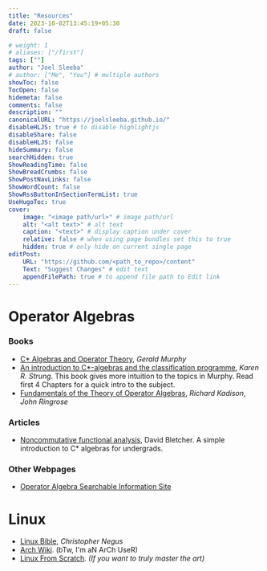 ```yaml
---
title: "Resources"
date: 2023-10-02T13:45:19+05:30
draft: false

# weight: 1
# aliases: ["/first"]
tags: [""]
author: "Joel Sleeba"
# author: ["Me", "You"] # multiple authors
showToc: false
TocOpen: false
hidemeta: false
comments: false
description: ""
canonicalURL: "https://joelsleeba.github.io/"
disableHLJS: true # to disable highlightjs
disableShare: false
disableHLJS: false
hideSummary: false
searchHidden: true
ShowReadingTime: false
ShowBreadCrumbs: false
ShowPostNavLinks: false
ShowWordCount: false
ShowRssButtonInSectionTermList: true
UseHugoToc: true
cover:
    image: "<image path/url>" # image path/url
    alt: "<alt text>" # alt text
    caption: "<text>" # display caption under cover
    relative: false # when using page bundles set this to true
    hidden: true # only hide on current single page
editPost:
    URL: "https://github.com/<path_to_repo>/content"
    Text: "Suggest Changes" # edit text
    appendFilePath: true # to append file path to Edit link
---
```


# Operator Algebras

### Books
 - [C* Algebras and Operator Theory](https://g.co/kgs/jo2MVL), _Gerald Murphy_
 - [An introduction to C*-algebras and the classification programme](https://strung.me/karen/CStarIntroDraft.pdf), _Karen R. Strung_. This book gives more intuition to the topics in Murphy. Read first 4 Chapters for a quick intro to the subject.
 - [Fundamentals of the Theory of Operator Algebras](https://g.co/kgs/tRvPCy), _Richard Kadison_, _John Ringrose_

### Articles
 - [Noncommutative functional analysis](https://www.math.uh.edu/~dblecher/canisius.pdf), David Bletcher. A simple introduction to C* algebras for undergrads.

### Other Webpages
 - [Operator Algebra Searchable Information Site](https://operatoralgebras.org/)


# Linux
 - [Linux Bible](https://g.co/kgs/SW5Jms), _Christopher Negus_
 - [Arch Wiki](https://wiki.archlinux.org/). (bTw, I'm aN ArCh UseR)
 - [Linux From Scratch](https://www.linuxfromscratch.org/). _(If you want to truly master the art)_
